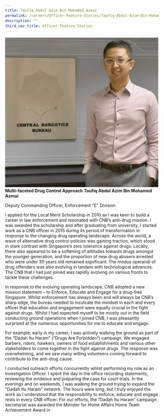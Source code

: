 ```yaml
---
title: Taufiq Abdul Azim Bin Mohamed Azmai
permalink: /careers/Officer-Feature-Stories/Taufiq-Abdul-Azim-Bin-Mohamed-Azmai
description: ""
third_nav_title: Officer Feature Stories
---
```


![Taufiq Abdul Azim Bin Mohamed Azmai](/images/Taufiq%20Abdul%20Azim%20Bin%20Mohamed%20Azmai.jpg)
**Multi-faceted Drug Control Approach**
**Taufiq Abdul Azim Bin Mohamed Azmai**

Deputy Commanding Officer, Enforcement "E" Division

I applied for the Local Merit Scholarship in 2010 as I was keen to build a career in law enforcement and resonated with CNB’s anti-drug mission. I was awarded the scholarship and after graduating from university, I started work as a CNB officer in 2015 during its period of transformation in response to the changing drug operating landscape. Across the world, a wave of alternative drug control policies was gaining traction, which stood in stark contrast with Singapore’s zero tolerance against drugs. Locally, there also appeared to be a softening of attitudes towards drugs amongst the younger generation, and the proportion of new drug abusers arrested who were under 30 years old remained significant. The modus operandi of drug offenders was also evolving in tandem with technological advances. The CNB that I had just joined was rapidly evolving on various fronts to tackle these challenges.

In response to the evolving operating landscape, CNB adopted a new mission statement – to Enforce, Educate and Engage for a drug-free Singapore. Whilst enforcement has always been and will always be CNB’s sharp edge, the bureau needed to inculcate the mindset in each and every officer that education and engagement were equally crucial in the fight against drugs. Whilst I had expected myself to be mostly out in the field conducting ground operations when I joined CNB, I was pleasantly surprised at the numerous opportunities for me to educate and engage. 

For example, early in my career, I was actively walking the ground as part of the “Dadah Itu Haram” (“Drugs Are Forbidden”) campaign. We engaged barbers, riders, hawkers, owners of food establishments and various other stakeholders to come together in the fight against drugs. The response was overwhelming, and we saw many willing volunteers coming forward to contribute to the anti-drug cause.

I conducted outreach efforts concurrently whilst performing my role as an Investigation Officer. I spent the day in the office recording statements, reviewing the evidence and preparing the case for court trials. In the evenings and on weekends, I was walking the ground trying to expand the “Dadah Itu Haram” network. The hours were long, but I truly enjoyed the work as I understood that the responsibility to enforce, educate and engage rests in every CNB officer. For our efforts, the “Dadah Itu Haram” campaign secretariat was awarded the Minister for Home Affairs Home Team Achievement Award in